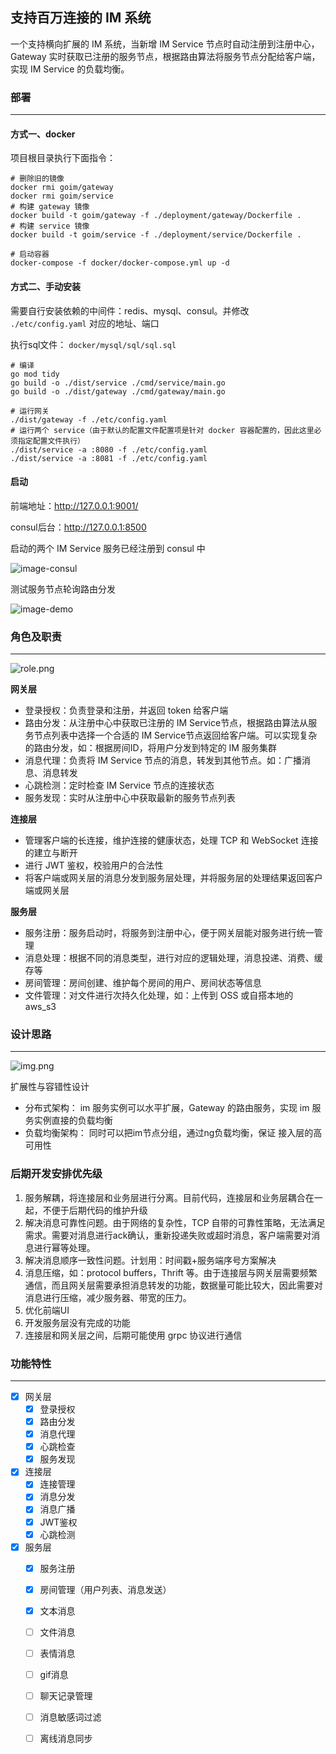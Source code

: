 ## 支持百万连接的 IM 系统
一个支持横向扩展的 IM 系统，当新增 IM Service 节点时自动注册到注册中心，Gateway 实时获取已注册的服务节点，根据路由算法将服务节点分配给客户端，实现 IM Service 的负载均衡。


### 部署

------------

#### 方式一、docker

项目根目录执行下面指令：

```shell
# 删除旧的镜像
docker rmi goim/gateway
docker rmi goim/service
# 构建 gateway 镜像
docker build -t goim/gateway -f ./deployment/gateway/Dockerfile .
# 构建 service 镜像
docker build -t goim/service -f ./deployment/service/Dockerfile .

# 启动容器
docker-compose -f docker/docker-compose.yml up -d
```

#### 方式二、手动安装

需要自行安装依赖的中间件：redis、mysql、consul。并修改 `./etc/config.yaml` 对应的地址、端口

执行sql文件： `docker/mysql/sql/sql.sql` 

```shell
# 编译
go mod tidy
go build -o ./dist/service ./cmd/service/main.go
go build -o ./dist/gateway ./cmd/gateway/main.go

# 运行网关
./dist/gateway -f ./etc/config.yaml
# 运行两个 service（由于默认的配置文件配置项是针对 docker 容器配置的，因此这里必须指定配置文件执行）
./dist/service -a :8080 -f ./etc/config.yaml
./dist/service -a :8081 -f ./etc/config.yaml
```

#### 启动

前端地址：http://127.0.0.1:9001/

consul后台：http://127.0.0.1:8500

启动的两个 IM Service 服务已经注册到 consul 中

![image-consul](static/images/image-20240816171856483.png)

测试服务节点轮询路由分发

![image-demo](static/images/demo.gif)

### 角色及职责

------------

![role.png](static/images/role.png)

**网关层**

+ 登录授权：负责登录和注册，并返回 token 给客户端
+ 路由分发：从注册中心中获取已注册的 IM Service节点，根据路由算法从服务节点列表中选择一个合适的 IM Service节点返回给客户端。可以实现复杂的路由分发，如：根据房间ID，将用户分发到特定的 IM 服务集群
+ 消息代理：负责将  IM Service 节点的消息，转发到其他节点。如：广播消息、消息转发
+ 心跳检测：定时检查 IM Service 节点的连接状态
+ 服务发现：实时从注册中心中获取最新的服务节点列表

**连接层**

+ 管理客户端的长连接，维护连接的健康状态，处理 TCP 和 WebSocket 连接的建立与断开
+ 进行 JWT 鉴权，校验用户的合法性
+ 将客户端或网关层的消息分发到服务层处理，并将服务层的处理结果返回客户端或网关层

**服务层**

+ 服务注册：服务启动时，将服务到注册中心，便于网关层能对服务进行统一管理
+ 消息处理：根据不同的消息类型，进行对应的逻辑处理，消息投递、消费、缓存等
+ 房间管理：房间创建、维护每个房间的用户、房间状态等信息
+ 文件管理：对文件进行次持久化处理，如：上传到 OSS 或自搭本地的 aws_s3

### 设计思路

------------

![img.png](static/images/img.png)

扩展性与容错性设计
+ 分布式架构： im 服务实例可以水平扩展，Gateway 的路由服务，实现 im 服务实例直接的负载均衡
+ 负载均衡架构： 同时可以把im节点分组，通过ng负载均衡，保证 接入层的高可用性

### 后期开发安排优先级

1. 服务解耦，将连接层和业务层进行分离。目前代码，连接层和业务层耦合在一起，不便于后期代码的维护升级
2. 解决消息可靠性问题。由于网络的复杂性，TCP 自带的可靠性策略，无法满足需求。需要对消息进行ack确认，重新投递失败或超时消息，客户端需要对消息进行幂等处理。
3. 解决消息顺序一致性问题。计划用：时间戳+服务端序号方案解决
4. 消息压缩，如：protocol buffers，Thrift 等。由于连接层与网关层需要频繁通信，而且网关层需要承担消息转发的功能，数据量可能比较大，因此需要对消息进行压缩，减少服务器、带宽的压力。
5. 优化前端UI
5. 开发服务层没有完成的功能
5. 连接层和网关层之间，后期可能使用 grpc 协议进行通信

### 功能特性

------------

- [x] 网关层
    - [x] 登录授权
    - [x] 路由分发
    - [x] 消息代理
    - [x] 心跳检查
    - [x] 服务发现
- [x] 连接层
    - [x] 连接管理
    - [x] 消息分发
    - [x] 消息广播
    - [x] JWT鉴权
    - [x] 心跳检测

- [x] 服务层
  - [x] 服务注册
  - [x] 房间管理（用户列表、消息发送）
  - [x] 文本消息
  - [ ] 文件消息
  - [ ] 表情消息
  - [ ] gif消息
  - [ ] 聊天记录管理
  - [ ] 消息敏感词过滤
  - [ ] 离线消息同步

